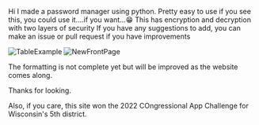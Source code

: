 Hi I made a password manager using python. 
Pretty easy to use
if you see this, you could use it....if you want...😁
This has encryption and decryption with two layers of security
If you have any suggestions to add, you can make an issue or pull request if you have improvements






![TableExample](https://user-images.githubusercontent.com/64939630/151907254-2d317e28-cf56-48a6-ac9a-b65a77540909.png)
![NewFrontPage](https://user-images.githubusercontent.com/64939630/151907256-5a163aaf-517d-41ff-846f-4eb3e06aaf56.png)

The formatting is not complete yet but will be improved as the website comes along.

Thanks for looking.


Also, if you care, this site won the 2022 COngressional App Challenge for Wisconsin's 5th district.
